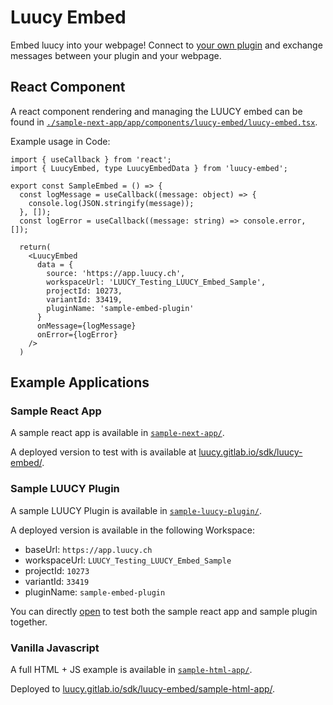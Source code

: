 # Luucy Embed

Embed luucy into your webpage!
Connect to [your own plugin](https://github.com/luucyadmin/luucy-cli) and exchange messages between your plugin and your webpage.

## React Component

A react component rendering and managing the LUUCY embed can be found in [`./sample-next-app/app/components/luucy-embed/luucy-embed.tsx`](./sample-next-app/src/components/luucy-embed/luucy-embed.tsx).

Example usage in Code:

```tsx
import { useCallback } from 'react';
import { LuucyEmbed, type LuucyEmbedData } from 'luucy-embed';

export const SampleEmbed = () => {
  const logMessage = useCallback((message: object) => {
    console.log(JSON.stringify(message));
  }, []);
  const logError = useCallback((message: string) => console.error, []);

  return(
    <LuucyEmbed
      data = {
        source: 'https://app.luucy.ch',
        workspaceUrl: 'LUUCY_Testing_LUUCY_Embed_Sample',
        projectId: 10273,
        variantId: 33419,
        pluginName: 'sample-embed-plugin'
      }
      onMessage={logMessage}
      onError={logError}
    />
  )
```

## Example Applications

### Sample React App

A sample react app is available in [`sample-next-app/`](./sample-next-app/).

A deployed version to test with is available at [luucy.gitlab.io/sdk/luucy-embed/](https://luucy.gitlab.io/sdk/luucy-embed/).

### Sample LUUCY Plugin

A sample LUUCY Plugin is available in [`sample-luucy-plugin/`](./sample-luucy-plugin/).

A deployed version is available in the following Workspace:

- baseUrl: `https://app.luucy.ch`
- workspaceUrl: `LUUCY_Testing_LUUCY_Embed_Sample`
- projectId: `10273`
- variantId: `33419`
- pluginName: `sample-embed-plugin`

You can directly [open](https://luucy.gitlab.io/sdk/luucy-embed/?source=https%3A%2F%2Fapp.luucy.ch&workspaceUrl=LUUCY_Testing_LUUCY_Embed_Sample&projectId=10273&variantId=33419&pluginName=sample-embed-plugin) to test both the sample react app and sample plugin together.

### Vanilla Javascript

A full HTML + JS example is available in [`sample-html-app/`](./sample-html-app/).

Deployed to [luucy.gitlab.io/sdk/luucy-embed/sample-html-app/](https://luucy.gitlab.io/sdk/luucy-embed/sample-html-app/).
